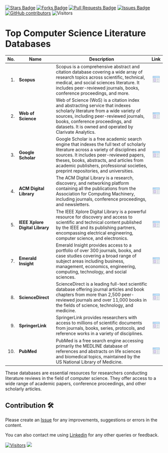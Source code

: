 <a href="https://github.com/drshahizan/SLR-FC/stargazers"><img src="https://img.shields.io/github/stars/drshahizan/SLR-FC" alt="Stars Badge"/></a>
<a href="https://github.com/drshahizan/SLR-FC/network/members"><img src="https://img.shields.io/github/forks/drshahizan/SLR-FC" alt="Forks Badge"/></a>
<a href="https://github.com/drshahizan/SLR-FC"><img src="https://img.shields.io/github/issues-pr/drshahizan/SLR-FC" alt="Pull Requests Badge"/></a>
<a href="https://github.com/drshahizan/SLR-FC/issues"><img src="https://img.shields.io/github/issues/drshahizan/SLR-FC" alt="Issues Badge"/></a>
<a href="https://github.com/drshahizan/SLR-FC/graphs/contributors"><img alt="GitHub contributors" src="https://img.shields.io/github/contributors/drshahizan/SLR-FC?color=2b9348"></a>
![Visitors](https://api.visitorbadge.io/api/visitors?path=https%3A%2F%2Fgithub.com%2Fdrshahizan%2FSLR-FC&labelColor=%23d9e3f0&countColor=%23697689&style=flat)

# Top Computer Science Literature Databases

| No.  | Name | Description | Link |
|------: | ------------------|-----|:--------:|
| 1. | **Scopus** | Scopus is a comprehensive abstract and citation database covering a wide array of research topics across scientific, technical, medical, and social sciences literature. It includes peer-reviewed journals, books, conference proceedings, and more. | <a href="https://www-scopus-com.ezproxy.utm.my/search/form.uri#basic" ><img src="../images/article.png" width="24px" height="24px" ></a> |
| 2. | **Web of Science** | Web of Science (WoS) is a citation index and abstracting service that indexes scholarly literature from a wide variety of sources, including peer-reviewed journals, books, conference proceedings, and datasets. It is owned and operated by Clarivate Analytics. | <a href="https://www-webofscience-com.ezproxy.utm.my/wos/woscc/basic-search" ><img src="../images/article.png" width="24px" height="24px" ></a> |
| 3. | **Google Scholar** | Google Scholar is a free academic search engine that indexes the full text of scholarly literature across a variety of disciplines and sources. It includes peer-reviewed papers, theses, books, abstracts, and articles from academic publishers, professional societies, preprint repositories, and universities. | <a href="https://scholar.google.com/" ><img src="../images/article.png" width="24px" height="24px" ></a> |
| 4. | **ACM Digital Library** | The ACM Digital Library is a research, discovery, and networking platform containing all the publications from the Association for Computing Machinery, including journals, conference proceedings, and newsletters. | <a href="https://dl-acm-org.ezproxy.utm.my/" ><img src="../images/article.png" width="24px" height="24px" ></a> |
| 5. | **IEEE Xplore Digital Library** | The IEEE Xplore Digital Library is a powerful resource for discovery and access to scientific and technical content published by the IEEE and its publishing partners, encompassing electrical engineering, computer science, and electronics. | <a href="https://ieeexplore-ieee-org.ezproxy.utm.my/Xplore/home.jsp" ><img src="../images/article.png" width="24px" height="24px" ></a> |
| 7. | **Emerald Insight** | Emerald Insight provides access to a portfolio of over 300 journals, books, and case studies covering a broad range of subject areas including business, management, economics, engineering, computing, technology, and social sciences. | <a href="https://www-emerald-com.ezproxy.utm.my/" ><img src="../images/article.png" width="24px" height="24px" ></a> |
| 8. | **ScienceDirect** | ScienceDirect is a leading full-text scientific database offering journal articles and book chapters from more than 2,500 peer-reviewed journals and over 11,000 books in the fields of science, technology, and medicine. | <a href="https://www-sciencedirect-com.ezproxy.utm.my/" ><img src="../images/article.png" width="24px" height="24px" ></a> |
| 9. | **SpringerLink** | SpringerLink provides researchers with access to millions of scientific documents from journals, books, series, protocols, and reference works in a variety of disciplines. | <a href="https://link-springer-com.ezproxy.utm.my/" ><img src="../images/article.png" width="24px" height="24px" ></a> |
| 10. | **PubMed** | PubMed is a free search engine accessing primarily the MEDLINE database of references and abstracts on life sciences and biomedical topics, maintained by the US National Library of Medicine.| <a href="https://pubmed.ncbi.nlm.nih.gov/" ><img src="../images/article.png" width="24px" height="24px" ></a> |

These databases are essential resources for researchers conducting literature reviews in the field of computer science. They offer access to a wide range of academic papers, conference proceedings, and other scholarly articles.

## Contribution 🛠️
Please create an [Issue](https://github.com/drshahizan/SLR-FC/issues) for any improvements, suggestions or errors in the content.

You can also contact me using [Linkedin](https://www.linkedin.com/in/drshahizan/) for any other queries or feedback.

[![Visitors](https://api.visitorbadge.io/api/visitors?path=https%3A%2F%2Fgithub.com%2Fdrshahizan&labelColor=%23697689&countColor=%23555555&style=plastic)](https://visitorbadge.io/status?path=https%3A%2F%2Fgithub.com%2Fdrshahizan)
![](https://hit.yhype.me/github/profile?user_id=81284918)




